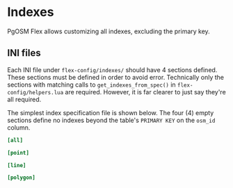 # Indexes

PgOSM Flex allows customizing all indexes, excluding the primary key.

## INI files

Each INI file under `flex-config/indexes/` should have 4 sections defined.
These sections must be defined in order to avoid error.  Technically only the
sections with matching calls to `get_indexes_from_spec()` in
`flex-config/helpers.lua` are required.  However, it is far clearer to just
say they're all required.


The simplest index specification file is shown below.  The four (4) empty 
sections define no indexes beyond the table's `PRIMARY KEY` on the `osm_id`
column.


```ini
[all]

[point]

[line]

[polygon]
```
